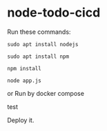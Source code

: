 # node-todo-cicd

Run these commands:


`sudo apt install nodejs`


`sudo apt install npm`


`npm install`

`node app.js`

or Run by docker compose

test

Deploy it.
